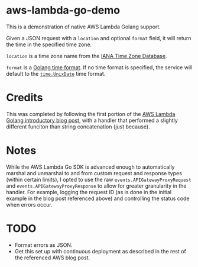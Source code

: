 # aws-lambda-go-demo
This is a demonstration of native AWS Lambda Golang support.

Given a JSON request with a `location` and optional `format` field, it will
return the time in the specified time zone.

`location` is a time zone name from the [IANA Time Zone
Database](https://www.iana.org/time-zones).

`format` is a [Golang time format](https://godoc.org/time#Time.Format). If no
time format is specified, the service will default to the
[`time.UnixDate`](https://godoc.org/time#pkg-constants) time format.

# Credits

This was completed by following the first portion of the [AWS Lambda Golang
introductory blog
post](https://aws.amazon.com/blogs/compute/announcing-go-support-for-aws-lambda/),
with a handler that performed a slightly different funciton than string
concatenation (just because).

# Notes

While the AWS Lambda Go SDK is advanced enough to automatically marshal and
unmarshal to and from custom request and response types (within certain
limits), I opted to use the raw `events.APIGatewayProxyRequest` and
`events.APIGatewayProxyResponse` to allow for greater granularity in the
handler. For example, logging the request ID (as is done in the initial example
in the blog post referenced above) and controlling the status code when errors
occur.

# TODO
* Format errors as JSON.
* Get this set up with continuous deployment as described in the rest of the
  referenced AWS blog post.
